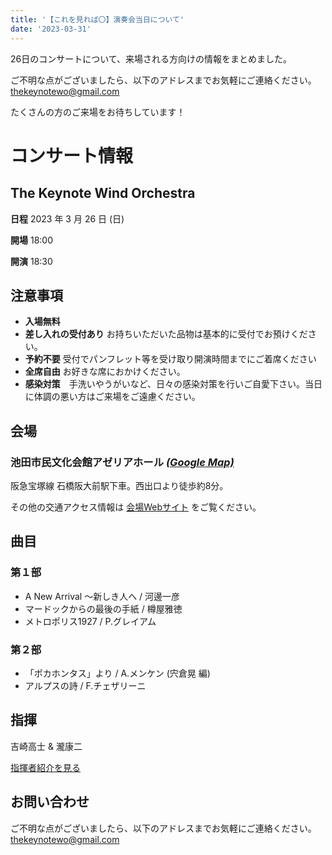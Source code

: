 ```yaml
---
title: '【これを見れば〇】演奏会当日について'
date: '2023-03-31'
---
```


26日のコンサートについて、来場される方向けの情報をまとめました。

ご不明な点がございましたら、以下のアドレスまでお気軽にご連絡ください。 [thekeynotewo@gmail.com](mailto:thekeynotewo@gmail.com)

たくさんの方のご来場をお待ちしています！

# コンサート情報

## The Keynote Wind Orchestra

**日程** 2023 年 3 月 26 日 (⽇)

**開場** 18:00

**開演** 18:30


## 注意事項

- **入場無料** 
- **差し入れの受付あり** お持ちいただいた品物は基本的に受付でお預けください。
- **予約不要** 受付でパンフレット等を受け取り開演時間までにご着席ください
- **全席自由** お好きな席におかけください。
- **感染対策**　手洗いやうがいなど、日々の感染対策を行いご自愛下さい。当日に体調の悪い方はご来場をご遠慮ください。



## 会場

### 池田市民文化会館アゼリアホール  *[(Google Map)](https://goo.gl/maps/6tKPMTUK4M1Ztkv19)*

阪急宝塚線 石橋阪大前駅下車。西出口より徒歩約8分。

その他の交通アクセス情報は
[会場Webサイト](https://azaleanet.or.jp/access/)
をご覧ください。


## 曲目

### 第１部

* A New Arrival ～新しき人へ / 河邊一彦
* マードックからの最後の手紙 / 樽屋雅徳
* メトロポリス1927 / P.グレイアム

### 第２部

* 「ポカホンタス」より / A.メンケン (宍倉晃 編)
* アルプスの詩 / F.チェザリーニ

## 指揮

吉崎高士 & 瀧康二

[指揮者紹介を見る](https://keynotewo/conductors)



## お問い合わせ

ご不明な点がございましたら、以下のアドレスまでお気軽にご連絡ください。
[thekeynotewo@gmail.com](mailto:thekeynotewo@gmailcom)